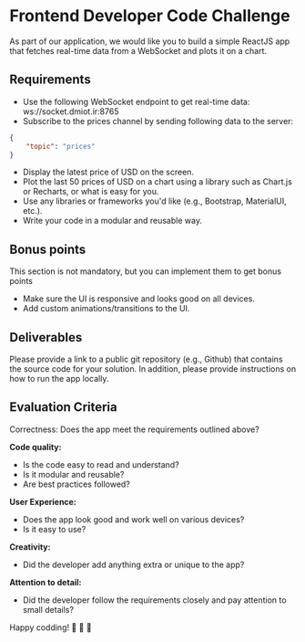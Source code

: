 # Frontend Developer Code Challenge

As part of our application, we would like you to build a simple ReactJS app that fetches real-time data from a WebSocket and plots it on a chart.

## Requirements
- Use the following WebSocket endpoint to get real-time data: ws://socket.dmiot.ir:8765
- Subscribe to the prices channel by sending following data to the server:
```json
{
    "topic": "prices"
}
```
- Display the latest price of USD on the screen.
- Plot the last 50 prices of USD on a chart using a library such as Chart.js or Recharts, or what is easy for you.
- Use any libraries or frameworks you'd like (e.g., Bootstrap, MaterialUI, etc.).
- Write your code in a modular and reusable way.

## Bonus points
This section is not mandatory, but you can implement them to get bonus points

- Make sure the UI is responsive and looks good on all devices.
- Add custom animations/transitions to the UI.

## Deliverables
Please provide a link to a public git repository (e.g., Github) that contains the source code for your solution. In addition, please provide instructions on how to run the app locally.

## Evaluation Criteria
Correctness: Does the app meet the requirements outlined above?

**Code quality:**
- Is the code easy to read and understand? 
- Is it modular and reusable?
- Are best practices followed?

**User Experience:**
- Does the app look good and work well on various devices?
- Is it easy to use?

**Creativity:**
- Did the developer add anything extra or unique to the app?

**Attention to detail:**
- Did the developer follow the requirements closely and pay attention to small details?

Happy codding! :tada: :tada: :tada:
